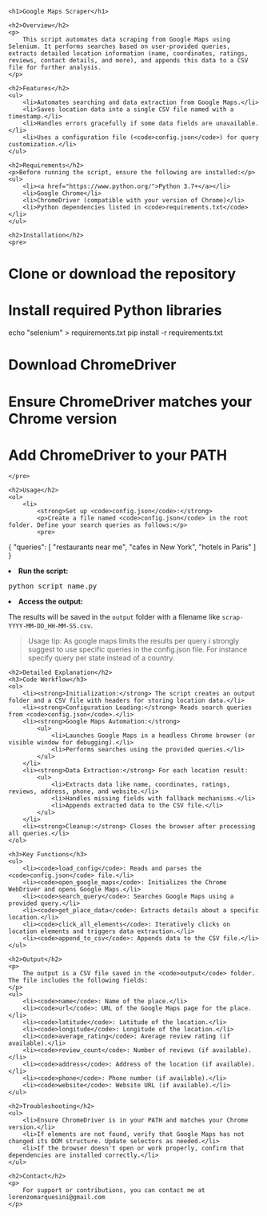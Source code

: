    <h1>Google Maps Scraper</h1>

    <h2>Overview</h2>
    <p>
        This script automates data scraping from Google Maps using Selenium. It performs searches based on user-provided queries, extracts detailed location information (name, coordinates, ratings, reviews, contact details, and more), and appends this data to a CSV file for further analysis.
    </p>

    <h2>Features</h2>
    <ul>
        <li>Automates searching and data extraction from Google Maps.</li>
        <li>Saves location data into a single CSV file named with a timestamp.</li>
        <li>Handles errors gracefully if some data fields are unavailable.</li>
        <li>Uses a configuration file (<code>config.json</code>) for query customization.</li>
    </ul>

    <h2>Requirements</h2>
    <p>Before running the script, ensure the following are installed:</p>
    <ul>
        <li><a href="https://www.python.org/">Python 3.7+</a></li>
        <li>Google Chrome</li>
        <li>ChromeDriver (compatible with your version of Chrome)</li>
        <li>Python dependencies listed in <code>requirements.txt</code></li>
    </ul>

    <h2>Installation</h2>
    <pre>
# Clone or download the repository

# Install required Python libraries
echo "selenium" > requirements.txt
pip install -r requirements.txt

# Download ChromeDriver
# Ensure ChromeDriver matches your Chrome version
# Add ChromeDriver to your PATH
    </pre>

    <h2>Usage</h2>
    <ol>
        <li>
            <strong>Set up <code>config.json</code>:</strong>
            <p>Create a file named <code>config.json</code> in the root folder. Define your search queries as follows:</p>
            <pre>
{
    "queries": [
        "restaurants near me",
        "cafes in New York",
        "hotels in Paris"
    ]
}
            </pre>
        </li>
        <li>
            <strong>Run the script:</strong>
            <pre>python script_name.py</pre>
        </li>
        <li>
            <strong>Access the output:</strong>
            <p>The results will be saved in the <code>output</code> folder with a filename like <code>scrap-YYYY-MM-DD_HH-MM-SS.csv</code>.</p>
        </li>
    </ol>

   > Usage tip: As google maps limits the results per query i strongly suggest to use specific queries in the config.json file. For instance specify query per state instead of a country.

    <h2>Detailed Explanation</h2>
    <h3>Code Workflow</h3>
    <ol>
        <li><strong>Initialization:</strong> The script creates an output folder and a CSV file with headers for storing location data.</li>
        <li><strong>Configuration Loading:</strong> Reads search queries from <code>config.json</code>.</li>
        <li><strong>Google Maps Automation:</strong>
            <ul>
                <li>Launches Google Maps in a headless Chrome browser (or visible window for debugging).</li>
                <li>Performs searches using the provided queries.</li>
            </ul>
        </li>
        <li><strong>Data Extraction:</strong> For each location result:
            <ul>
                <li>Extracts data like name, coordinates, ratings, reviews, address, phone, and website.</li>
                <li>Handles missing fields with fallback mechanisms.</li>
                <li>Appends extracted data to the CSV file.</li>
            </ul>
        </li>
        <li><strong>Cleanup:</strong> Closes the browser after processing all queries.</li>
    </ol>

    <h3>Key Functions</h3>
    <ul>
        <li><code>load_config</code>: Reads and parses the <code>config.json</code> file.</li>
        <li><code>open_google_maps</code>: Initializes the Chrome WebDriver and opens Google Maps.</li>
        <li><code>search_query</code>: Searches Google Maps using a provided query.</li>
        <li><code>get_place_data</code>: Extracts details about a specific location.</li>
        <li><code>click_all_elements</code>: Iteratively clicks on location elements and triggers data extraction.</li>
        <li><code>append_to_csv</code>: Appends data to the CSV file.</li>
    </ul>

    <h2>Output</h2>
    <p>
        The output is a CSV file saved in the <code>output</code> folder. The file includes the following fields:
    </p>
    <ul>
        <li><code>name</code>: Name of the place.</li>
        <li><code>url</code>: URL of the Google Maps page for the place.</li>
        <li><code>latitude</code>: Latitude of the location.</li>
        <li><code>longitude</code>: Longitude of the location.</li>
        <li><code>average_rating</code>: Average review rating (if available).</li>
        <li><code>review_count</code>: Number of reviews (if available).</li>
        <li><code>address</code>: Address of the location (if available).</li>
        <li><code>phone</code>: Phone number (if available).</li>
        <li><code>website</code>: Website URL (if available).</li>
    </ul>

    <h2>Troubleshooting</h2>
    <ul>
        <li>Ensure ChromeDriver is in your PATH and matches your Chrome version.</li>
        <li>If elements are not found, verify that Google Maps has not changed its DOM structure. Update selectors as needed.</li>
        <li>If the browser doesn't open or work properly, confirm that dependencies are installed correctly.</li>
    </ul>

    <h2>Contact</h2>
    <p>
        For support or contributions, you can contact me at lorenzomarquesini@gmail.com
    </p>
</body>
</html>
